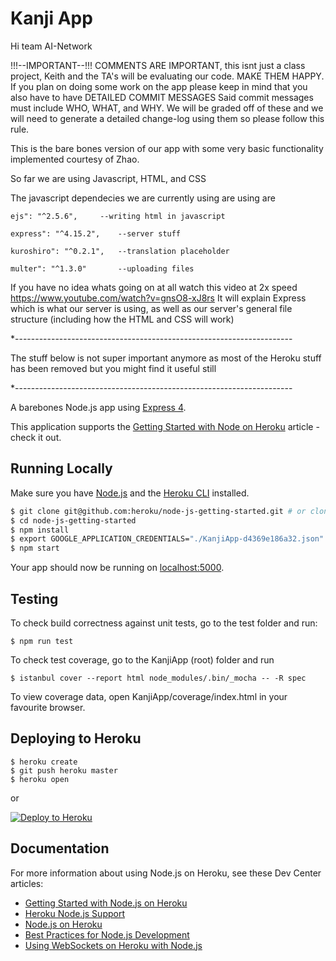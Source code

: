 # Kanji App

Hi team AI-Network

!!!--IMPORTANT--!!!
COMMENTS ARE IMPORTANT, this isnt just a class project, Keith and the TA's will be evaluating our code. MAKE THEM HAPPY.
If you plan on doing some work on the app please keep in mind that you also have to have DETAILED COMMIT MESSAGES
Said commit messages must include WHO, WHAT, and WHY.
We will be graded off of these and we will need to generate a detailed change-log using them so please follow this rule.

This is the bare bones version of our app with some very basic functionality implemented courtesy of Zhao.

So far we are using Javascript, HTML, and CSS

The javascript dependecies we are currently using are using are 

    ejs": "^2.5.6",		--writing html in javascript
	
    express": "^4.15.2", 	--server stuff
    
    kuroshiro": "^0.2.1", 	--translation placeholder
    
    multer": "^1.3.0"  		--uploading files
	
If you have no idea whats going on at all watch this video at 2x speed 
https://www.youtube.com/watch?v=gnsO8-xJ8rs
It will explain Express which is what our server is using, as well as our server's general file structure (including how the HTML and CSS will work) 


*---------------------------------------------------------------------

The stuff below is not super important anymore as most of the Heroku stuff has been removed but you might find it useful still

*---------------------------------------------------------------------

A barebones Node.js app using [Express 4](http://expressjs.com/).

This application supports the [Getting Started with Node on Heroku](https://devcenter.heroku.com/articles/getting-started-with-nodejs) article - check it out.

## Running Locally

Make sure you have [Node.js](http://nodejs.org/) and the [Heroku CLI](https://cli.heroku.com/) installed.

```sh
$ git clone git@github.com:heroku/node-js-getting-started.git # or clone your own fork
$ cd node-js-getting-started
$ npm install
$ export GOOGLE_APPLICATION_CREDENTIALS="./KanjiApp-d4369e186a32.json"
$ npm start
```

Your app should now be running on [localhost:5000](http://localhost:5000/).

## Testing

To check build correctness against unit tests, go to the test folder and
    run:

```
$ npm run test
```

To check test coverage, go to the KanjiApp (root) folder and run
    
```
$ istanbul cover --report html node_modules/.bin/_mocha -- -R spec
```

To view coverage data, open KanjiApp/coverage/index.html in your favourite
    browser.
## Deploying to Heroku

```
$ heroku create
$ git push heroku master
$ heroku open
```
or

[![Deploy to Heroku](https://www.herokucdn.com/deploy/button.png)](https://heroku.com/deploy)

## Documentation

For more information about using Node.js on Heroku, see these Dev Center articles:

- [Getting Started with Node.js on Heroku](https://devcenter.heroku.com/articles/getting-started-with-nodejs)
- [Heroku Node.js Support](https://devcenter.heroku.com/articles/nodejs-support)
- [Node.js on Heroku](https://devcenter.heroku.com/categories/nodejs)
- [Best Practices for Node.js Development](https://devcenter.heroku.com/articles/node-best-practices)
- [Using WebSockets on Heroku with Node.js](https://devcenter.heroku.com/articles/node-websockets)
